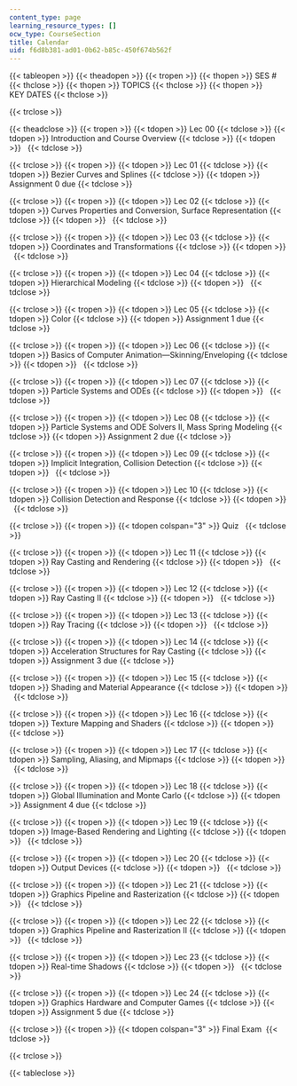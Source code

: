 ```yaml
---
content_type: page
learning_resource_types: []
ocw_type: CourseSection
title: Calendar
uid: f6d8b381-ad01-0b62-b85c-450f674b562f
---
```


{{< tableopen >}}
{{< theadopen >}}
{{< tropen >}}
{{< thopen >}}
SES #
{{< thclose >}}
{{< thopen >}}
TOPICS
{{< thclose >}}
{{< thopen >}}
KEY DATES
{{< thclose >}}

{{< trclose >}}

{{< theadclose >}}
{{< tropen >}}
{{< tdopen >}}
Lec 00
{{< tdclose >}}
{{< tdopen >}}
Introduction and Course Overview
{{< tdclose >}}
{{< tdopen >}}
 
{{< tdclose >}}

{{< trclose >}}
{{< tropen >}}
{{< tdopen >}}
Lec 01
{{< tdclose >}}
{{< tdopen >}}
Bezier Curves and Splines
{{< tdclose >}}
{{< tdopen >}}
Assignment 0 due
{{< tdclose >}}

{{< trclose >}}
{{< tropen >}}
{{< tdopen >}}
Lec 02
{{< tdclose >}}
{{< tdopen >}}
Curves Properties and Conversion, Surface Representation
{{< tdclose >}}
{{< tdopen >}}
 
{{< tdclose >}}

{{< trclose >}}
{{< tropen >}}
{{< tdopen >}}
Lec 03
{{< tdclose >}}
{{< tdopen >}}
Coordinates and Transformations
{{< tdclose >}}
{{< tdopen >}}
 
{{< tdclose >}}

{{< trclose >}}
{{< tropen >}}
{{< tdopen >}}
Lec 04
{{< tdclose >}}
{{< tdopen >}}
Hierarchical Modeling
{{< tdclose >}}
{{< tdopen >}}
 
{{< tdclose >}}

{{< trclose >}}
{{< tropen >}}
{{< tdopen >}}
Lec 05
{{< tdclose >}}
{{< tdopen >}}
Color
{{< tdclose >}}
{{< tdopen >}}
Assignment 1 due
{{< tdclose >}}

{{< trclose >}}
{{< tropen >}}
{{< tdopen >}}
Lec 06
{{< tdclose >}}
{{< tdopen >}}
Basics of Computer Animation—Skinning/Enveloping
{{< tdclose >}}
{{< tdopen >}}
 
{{< tdclose >}}

{{< trclose >}}
{{< tropen >}}
{{< tdopen >}}
Lec 07
{{< tdclose >}}
{{< tdopen >}}
Particle Systems and ODEs
{{< tdclose >}}
{{< tdopen >}}
 
{{< tdclose >}}

{{< trclose >}}
{{< tropen >}}
{{< tdopen >}}
Lec 08
{{< tdclose >}}
{{< tdopen >}}
Particle Systems and ODE Solvers II, Mass Spring Modeling
{{< tdclose >}}
{{< tdopen >}}
Assignment 2 due
{{< tdclose >}}

{{< trclose >}}
{{< tropen >}}
{{< tdopen >}}
Lec 09
{{< tdclose >}}
{{< tdopen >}}
Implicit Integration, Collision Detection
{{< tdclose >}}
{{< tdopen >}}
 
{{< tdclose >}}

{{< trclose >}}
{{< tropen >}}
{{< tdopen >}}
Lec 10
{{< tdclose >}}
{{< tdopen >}}
Collision Detection and Response
{{< tdclose >}}
{{< tdopen >}}
 
{{< tdclose >}}

{{< trclose >}}
{{< tropen >}}
{{< tdopen colspan="3" >}}
Quiz  
{{< tdclose >}}

{{< trclose >}}
{{< tropen >}}
{{< tdopen >}}
Lec 11
{{< tdclose >}}
{{< tdopen >}}
Ray Casting and Rendering
{{< tdclose >}}
{{< tdopen >}}
 
{{< tdclose >}}

{{< trclose >}}
{{< tropen >}}
{{< tdopen >}}
Lec 12
{{< tdclose >}}
{{< tdopen >}}
Ray Casting II
{{< tdclose >}}
{{< tdopen >}}
 
{{< tdclose >}}

{{< trclose >}}
{{< tropen >}}
{{< tdopen >}}
Lec 13
{{< tdclose >}}
{{< tdopen >}}
Ray Tracing
{{< tdclose >}}
{{< tdopen >}}
 
{{< tdclose >}}

{{< trclose >}}
{{< tropen >}}
{{< tdopen >}}
Lec 14
{{< tdclose >}}
{{< tdopen >}}
Acceleration Structures for Ray Casting
{{< tdclose >}}
{{< tdopen >}}
Assignment 3 due
{{< tdclose >}}

{{< trclose >}}
{{< tropen >}}
{{< tdopen >}}
Lec 15
{{< tdclose >}}
{{< tdopen >}}
Shading and Material Appearance
{{< tdclose >}}
{{< tdopen >}}
 
{{< tdclose >}}

{{< trclose >}}
{{< tropen >}}
{{< tdopen >}}
Lec 16
{{< tdclose >}}
{{< tdopen >}}
Texture Mapping and Shaders
{{< tdclose >}}
{{< tdopen >}}
 
{{< tdclose >}}

{{< trclose >}}
{{< tropen >}}
{{< tdopen >}}
Lec 17
{{< tdclose >}}
{{< tdopen >}}
Sampling, Aliasing, and Mipmaps
{{< tdclose >}}
{{< tdopen >}}
 
{{< tdclose >}}

{{< trclose >}}
{{< tropen >}}
{{< tdopen >}}
Lec 18
{{< tdclose >}}
{{< tdopen >}}
Global Illumination and Monte Carlo
{{< tdclose >}}
{{< tdopen >}}
Assignment 4 due
{{< tdclose >}}

{{< trclose >}}
{{< tropen >}}
{{< tdopen >}}
Lec 19
{{< tdclose >}}
{{< tdopen >}}
Image-Based Rendering and Lighting
{{< tdclose >}}
{{< tdopen >}}
 
{{< tdclose >}}

{{< trclose >}}
{{< tropen >}}
{{< tdopen >}}
Lec 20
{{< tdclose >}}
{{< tdopen >}}
Output Devices
{{< tdclose >}}
{{< tdopen >}}
 
{{< tdclose >}}

{{< trclose >}}
{{< tropen >}}
{{< tdopen >}}
Lec 21
{{< tdclose >}}
{{< tdopen >}}
Graphics Pipeline and Rasterization
{{< tdclose >}}
{{< tdopen >}}
 
{{< tdclose >}}

{{< trclose >}}
{{< tropen >}}
{{< tdopen >}}
Lec 22
{{< tdclose >}}
{{< tdopen >}}
Graphics Pipeline and Rasterization II
{{< tdclose >}}
{{< tdopen >}}
 
{{< tdclose >}}

{{< trclose >}}
{{< tropen >}}
{{< tdopen >}}
Lec 23
{{< tdclose >}}
{{< tdopen >}}
Real-time Shadows
{{< tdclose >}}
{{< tdopen >}}
 
{{< tdclose >}}

{{< trclose >}}
{{< tropen >}}
{{< tdopen >}}
Lec 24
{{< tdclose >}}
{{< tdopen >}}
Graphics Hardware and Computer Games
{{< tdclose >}}
{{< tdopen >}}
Assignment 5 due
{{< tdclose >}}

{{< trclose >}}
{{< tropen >}}
{{< tdopen colspan="3" >}}
Final Exam 
{{< tdclose >}}

{{< trclose >}}

{{< tableclose >}}
